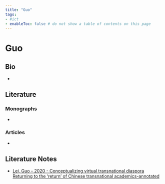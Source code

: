 ```yaml
---
title: "Guo"
tags: 
- #ict   
- enableToc: false # do not show a table of contents on this page
---
```


# Guo

## Bio
- 

## Literature
### Monographs 
- 

### Articles 
- 

## Literature Notes
- [Lei, Guo - 2020 - Conceptualizing virtual transnational diaspora Returning to the ‘return’ of Chinese transnational academics-annotated](002.Literature%20Notes/Lei,%20Guo%20-%202020%20-%20Conceptualizing%20virtual%20transnational%20diaspora%20Returning%20to%20the%20‘return’%20of%20Chinese%20transnational%20academics-annotated.md)
